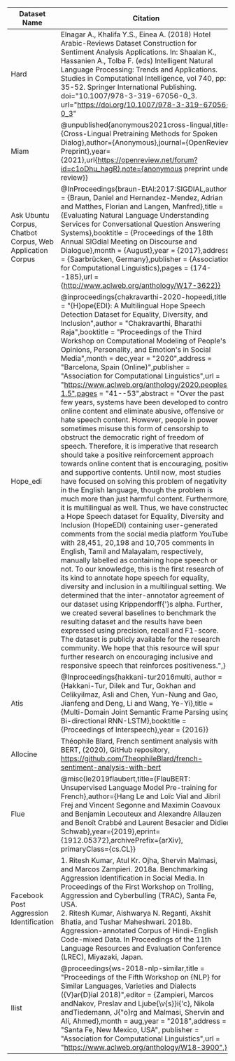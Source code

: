|Dataset Name | Citation|
|---|---|
Hard | Elnagar A., Khalifa Y.S., Einea A. (2018) Hotel Arabic-Reviews Dataset Construction for Sentiment Analysis Applications. In: Shaalan K., Hassanien A., Tolba F. (eds) Intelligent Natural Language Processing: Trends and Applications. Studies in Computational Intelligence, vol 740, pp: 35-52. Springer International Publishing. doi="10.1007/978-3-319-67056-0_3. url="https://doi.org/10.1007/978-3-319-67056-0_3"
|Miam | @unpublished{anonymous2021cross-lingual,title={Cross-Lingual Pretraining Methods for Spoken Dialog},author={Anonymous},journal={OpenReview Preprint},year={2021},url{https://openreview.net/forum?id=c1oDhu_hagR},note={anonymous preprint under review}}
|Ask Ubuntu Corpus, Chatbot Corpus, Web Application Corpus | @InProceedings{braun-EtAl:2017:SIGDIAL,author    = {Braun, Daniel  and  Hernandez-Mendez, Adrian  and  Matthes, Florian  and  Langen, Manfred},title     = {Evaluating Natural Language Understanding Services for Conversational Question Answering Systems},booktitle = {Proceedings of the 18th Annual SIGdial Meeting on Discourse and Dialogue},month     = {August},year      = {2017},address   = {Saarbrücken, Germany},publisher = {Association for Computational Linguistics},pages     = {174--185},url       = {http://www.aclweb.org/anthology/W17-3622}}|  
Hope_edi | @inproceedings{chakravarthi-2020-hopeedi,title = "{H}ope{EDI}: A Multilingual Hope Speech Detection Dataset for Equality, Diversity, and Inclusion",author = "Chakravarthi, Bharathi Raja",booktitle = "Proceedings of the Third Workshop on Computational Modeling of People's Opinions, Personality, and Emotion's in Social Media",month = dec,year = "2020",address = "Barcelona, Spain (Online)",publisher = "Association for Computational Linguistics",url = "https://www.aclweb.org/anthology/2020.peoples-1.5",pages = "41--53",abstract = "Over the past few years, systems have been developed to control online content and eliminate abusive, offensive or hate speech content. However, people in power sometimes misuse this form of censorship to obstruct the democratic right of freedom of speech. Therefore, it is imperative that research should take a positive reinforcement approach towards online content that is encouraging, positive and supportive contents. Until now, most studies have focused on solving this problem of negativity in the English language, though the problem is much more than just harmful content. Furthermore, it is multilingual as well. Thus, we have constructed a Hope Speech dataset for Equality, Diversity and Inclusion (HopeEDI) containing user-generated comments from the social media platform YouTube with 28,451, 20,198 and 10,705 comments in English, Tamil and Malayalam, respectively, manually labelled as containing hope speech or not. To our knowledge, this is the first research of its kind to annotate hope speech for equality, diversity and inclusion in a multilingual setting. We determined that the inter-annotator agreement of our dataset using Krippendorff{'}s alpha. Further, we created several baselines to benchmark the resulting dataset and the results have been expressed using precision, recall and F1-score. The dataset is publicly available for the research community. We hope that this resource will spur further research on encouraging inclusive and responsive speech that reinforces positiveness.",}
|Atis | @Inproceedings{hakkani-tur2016multi, author    = {Hakkani-Tur, Dilek and Tur, Gokhan and Celikyilmaz, Asli and Chen, Yun-Nung and Gao, Jianfeng and Deng, Li and Wang, Ye-Yi},title     = {Multi-Domain Joint Semantic Frame Parsing using Bi-directional RNN-LSTM},booktitle = {Proceedings of Interspeech},year      = {2016}}|
Allocine | Théophile Blard, French sentiment analysis with BERT, (2020), GitHub repository, https://github.com/TheophileBlard/french-sentiment-analysis-with-bert|
Flue | @misc{le2019flaubert,title={FlauBERT: Unsupervised Language Model Pre-training for French},author={Hang Le and Loïc Vial and Jibril Frej and Vincent Segonne and Maximin Coavoux and Benjamin Lecouteux and Alexandre Allauzen and Benoît Crabbé and Laurent Besacier and Didier Schwab},year={2019},eprint={1912.05372},archivePrefix={arXiv}, primaryClass={cs.CL}}|
Facebook Post Aggression Identification | 1. Ritesh Kumar, Atul Kr. Ojha, Shervin Malmasi, and Marcos Zampieri. 2018a. Benchmarking Aggression Identification in Social Media. In Proceedings of the First Workshop on Trolling, Aggression and Cyberbulling (TRAC), Santa Fe, USA.<br> 2. Ritesh Kumar, Aishwarya N. Reganti, Akshit Bhatia, and Tushar Maheshwari. 2018b. Aggression-annotated Corpus of Hindi-English Code-mixed Data. In Proceedings of the 11th Language Resources and Evaluation Conference (LREC), Miyazaki, Japan.|
Ilist | @proceedings{ws-2018-nlp-similar,title = "Proceedings of the Fifth Workshop on {NLP} for Similar Languages, Varieties and Dialects ({V}ar{D}ial 2018)",editor = {Zampieri, Marcos  andNakov, Preslav  and Ljube{\v{s}}i{\'c}, Nikola  andTiedemann, J{\"o}rg  and Malmasi, Shervin  and Ali, Ahmed},month = aug,year = "2018",address = "Santa Fe, New Mexico, USA", publisher = "Association for Computational Linguistics",url = "https://www.aclweb.org/anthology/W18-3900",}


